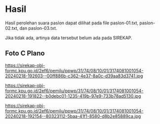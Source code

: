 # Hasil

Hasil perolehan suara paslon dapat dilihat pada file paslon-01.txt, paslon-02.txt, dan paslon-03.txt.

Jika tidak ada, artinya data tersebut belum ada pada SIREKAP.

## Foto C Plano

https://sirekap-obj-formc.kpu.go.id/2ef6/pemilu/ppwp/31/74/08/10/01/3174081001054-20240218-192603--00ff886b-c362-4e37-8a0c-d39aa83d3741.jpg

https://sirekap-obj-formc.kpu.go.id/2ef6/pemilu/ppwp/31/74/08/10/01/3174081001054-20240218-191822--b0debc01-1235-419b-97e9-733b78ad5130.jpg

https://sirekap-obj-formc.kpu.go.id/2ef6/pemilu/ppwp/31/74/08/10/01/3174081001054-20240218-192154--80323112-5baa-41f1-8580-d8b2e85889ca.jpg
